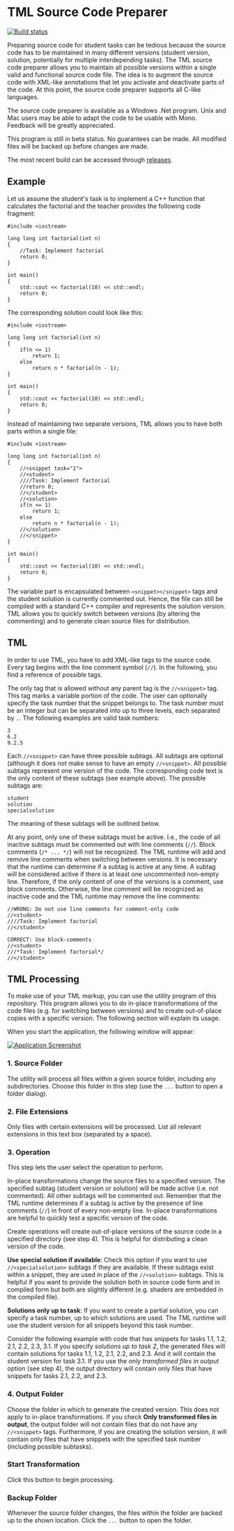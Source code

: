 TML Source Code Preparer
==

[![Build status](https://ci.appveyor.com/api/projects/status/c3kga7i87nv5qios?svg=true)](https://ci.appveyor.com/project/NSchertler/tmlsourcecodepreparer)

Preparing source code for student tasks can be tedious because the source code has to be maintained in many different versions (student version, solution, potentially for multiple interdepending tasks).
The TML source code preparer allows you to maintain all possible versions within a single valid and functional source code file.
The idea is to augment the source code with XML-like annotations that let you activate and deactivate parts of the code.
At this point, the source code preparer supports all C-like languages.

The source code preparer is available as a Windows .Net program.
Unix and Mac users may be able to adapt the code to be usable with Mono.
Feedback will be greatly appreciated.

This program is still in beta status.
No guarantees can be made.
All modified files will be backed up before changes are made.

The most recent build can be accessed through [releases](http://github.com/NSchertler/TMLSourceCodePreparer/releases/latest).

Example
--

Let us assume the student's task is to implement a C++ function that calculates the factorial and the teacher provides the following code fragment:

	#include <iostream>

	long long int factorial(int n)
	{
		//Task: Implement factorial
		return 0;
	}

	int main()
	{
		std::cout << factorial(10) << std::endl;
		return 0;
	}
	
The corresponding solution could look like this:

	#include <iostream>

	long long int factorial(int n)
	{
		if(n <= 1)
			return 1;
		else
			return n * factorial(n - 1);
	}

	int main()
	{
		std::cout << factorial(10) << std::endl;
		return 0;
	}
	
Instead of maintaining two separate versions, TML allows you to have both parts within a single file:

	#include <iostream>
	
	long long int factorial(int n)
	{
		//<snippet task="1">
		//<student>
		////Task: Implement factorial
		//return 0;
		//</student>
		//<solution>
		if(n <= 1)
			return 1;
		else
			return n * factorial(n - 1);
		//</solution>
		//</snippet>
	}

	int main()
	{
		std::cout << factorial(10) << std::endl;
		return 0;
	}
The variable part is encapsulated between `<snippet></snippet>` tags and the student solution is currently commented out.
Hence, the file can still be compiled with a standard C++ compiler and represents the solution version.
TML allows you to quickly switch between versions (by altering the commenting) and to generate clean source files for distribution.

TML
-

In order to use TML, you have to add XML-like tags to the source code.
Every tag begins with the line comment symbol (`//`).
In the following, you find a reference of possible tags.

The only tag that is allowed without any parent tag is the `//<snippet>` tag.
This tag marks a variable portion of the code.
The user can optionally specify the task number that the snippet belongs to.
The task number must be an integer but can be separated into up to three levels, each separated by `.`.
The following examples are valid task numbers:

    3
	6.2
	9.2.5
	
Each `//<snippet>` can have three possible subtags.
All subtags are optional (although it does not make sense to have an empty `//<snippet>`.
All possible subtags represent one version of the code.
The corresponding code text is the only content of these subtags (see example above).
The possible subtags are:

    student
	solution
	specialsolution
The meaning of these subtags will be outlined below.
	
At any point, only one of these subtags must be active.
I.e., the code of all inactive subtags must be commented out with line comments (`//`).
Block comments (`/* ... */`) will not be recognized.
The TML runtime will add and remove line comments when switching between versions.
It is necessary that the runtime can determine if a subtag is active at any time.
A subtag will be considered active if there is at least one uncommented non-empty line.
Therefore, if the only content of one of the versions is a comment, use block comments.
Otherwise, the line comment will be recognized as inactive code and the TML runtime may remove the line comments:

	//WRONG: Do not use line comments for comment-only code
    //<student>
	////Task: Implement factorial
	//</student>
	
	CORRECT: Use block-comments
	//<student>
	///*Task: Implement factorial*/
	//</student>

TML Processing
-

To make use of your TML markup, you can use the utility program of this repository.
This program allows you to do in-place transformations of the code files (e.g. for switching between versions) and to create out-of-place copies with a specific version.
The following section will explain its usage.

When you start the application, the following window will appear:

[![Application Screenshot][1]][1]

### 1. Source Folder

The utility will process all files within a given source folder, including any subdirectories.
Choose this folder in this step (use the `...` button to open a folder dialog).

### 2. File Extensions

Only files with certain extensions will be processed.
List all relevant extensions in this text box (separated by a space).

### 3. Operation

This step lets the user select the operation to perform.

In-place transformations change the source files to a specified version.
The specified subtag (student version or solution) will be made active (i.e. not commented).
All other subtags will be commented out.
Remember that the TML runtime determines if a subtag is active by the presence of line comments (`//`) in front of every non-empty line.
In-place transformations are helpful to quickly test a specific version of the code.

Create operations will create out-of-place versions of the source code in a specified directory (see step 4).
This is helpful for distributing a clean version of the code.

**Use special solution if available**: Check this option if you want to use `//<specialsolution>` subtags if they are available.
If these subtags exist within a snippet, they are used in place of the `//<solution>` subtags.
This is helpful if you want to provide the solution both in source code form and in compiled form but both are slightly different (e.g. shaders are embedded in the compiled file).

**Solutions only up to task**:
If you want to create a partial solution, you can specify a task number, up to which solutions are used.
The TML runtime will use the student version for all snippets beyond this task number.

Consider the following example with code that has snippets for tasks 1.1, 1.2, 2.1, 2.2, 2.3, 3.1.
If you specify *solutions up to task 2*, the generated files will contain solutions for tasks 1.1, 1.2, 2.1, 2.2, and 2.3.
And it will contain the student version for task 3.1.
If you use the *only transformed files in output* option (see step 4), the output directory will contain only files that have snippets for tasks 2.1, 2.2, and 2.3.

### 4. Output Folder

Choose the folder in which to generate the created version.
This does not apply to in-place transformations.
If you check **Only transformed files in output**, the output folder will not contain files that do not have any `//<snippet>` tags.
Furthermore, if you are creating the solution version, it will contain only files that have snippets with the specified task number (including possible subtasks).

### Start Transformation

Click this button to begin processing.

### Backup Folder

Whenever the source folder changes, the files within the folder are backed up to the shown location.
Click the `...` button to open the folder.

  [1]: doc/screenshot.png